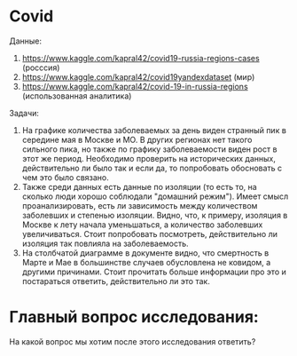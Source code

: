 # Covid

Данные: 
1. https://www.kaggle.com/kapral42/covid19-russia-regions-cases (росссия)
2. https://www.kaggle.com/kapral42/covid19yandexdataset (мир)
3. https://www.kaggle.com/kapral42/covid-19-in-russia-regions (использованная аналитика)

Задачи: 
1. На графике количества заболеваемых за день виден странный пик в середине мая в Москве и МО. В других регионах нет такого сильного пика, но также по графику заболеваемости виден рост в этот же период. Необходимо проверить на исторических данных, действительно ли было так и если да, то попробовать обосновать с чем это было связано. 
2. Также среди данных есть данные по изоляции (то есть то, на сколько люди хорошо соблюдали "домашний режим"). Имеет смысл проанализировать, есть ли зависимость между количеством заболевших и степенью изоляции. Видно, что, к примеру, изоляция в Москве к лету начала уменьшаться, а количество заболевших увеличиваться. Стоит попробовать посмотреть, действительно ли изоляция так повлияла на заболеваемость.
3. На столбчатой диаграмме в документе видно, что смертность в Марте и Мае в большинстве случаев обусловлена не ковидом, а другими причинами. Стоит прочитать больше информации про это и постараться ответить, действительно ли это так. 

# Главный вопрос исследования:

На какой вопрос мы хотим после этого исследования ответить?
